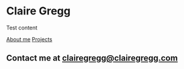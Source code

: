 # Claire Gregg

Test content

[About me](content/AboutMe.md)
[Projects](content/Projects.md)

## Contact me at clairegregg@clairegregg.com
